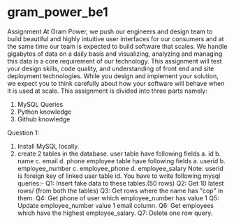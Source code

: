 # gram_power_be1
Assignment
At Gram Power, we push our engineers and design team to build beautiful and
highly intuitive user interfaces for our consumers and at the same time our team
is expected to build software that scales. We handle gigabytes of data on a daily
basis and visualizing, analyzing and managing this data is a core requirement of
our technology. This assignment will test your design skills, code quality, and
understanding of front end and site deployment technologies. While you design
and implement your solution, we expect you to think carefully about how your
software will behave when it is used at scale.
This assignment is divided into three parts namely:
1. MySQL Queries
2. Python knowledge
3. Github knowledge

Question 1:
1. Install MySQL locally.
2. create 2 tables in the database.
user table have following fields
a. id
b. name
c. email
d. phone
employee table have following fields
a. userid
b. employee_number
c. employee_phone
d. employee_salary
Note: userid is foreign key of linked user table id.
You have to write following mysql queries:-
Q1: Insert fake data to these tables.(50 rows)
Q2: Get 10 latest rows/ (from both the tables)
Q3: Get rows where the name has "cop" in them. Q4: Get phone of user which
employee_number has value 1 Q5: Update employee_number value 1 email
column. Q6: Get employees which have the highest employee_salary. Q7: Delete one row query.
